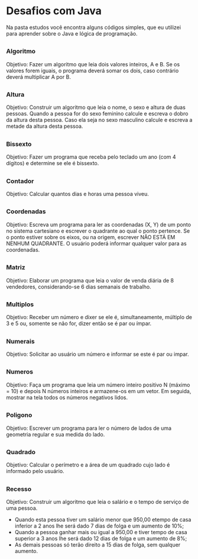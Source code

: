 # Desafios com Java

Na pasta estudos você encontra alguns códigos simples, que eu utilizei para aprender sobre o Java e lógica de programação.

##

<h3>Algoritmo</h3>
<p>Objetivo: Fazer um algoritmo que leia dois valores inteiros, A e B. Se os valores forem iguais, o programa deverá somar os dois, caso contrário deverá multiplicar A por B. 

##

<h3>Altura</h3> 
Objetivo: Construir um algoritmo que leia o nome, o sexo e altura de duas pessoas. Quando a pessoa for do sexo feminino calcule e escreva o dobro da altura desta pessoa. Caso ela seja no sexo masculino calcule e escreva a metade da altura desta pessoa.</p> 

##

<h3>Bissexto</h3>
Objetivo: Fazer um programa que receba pelo teclado um ano (com 4 dígitos) e determine se ele é bissexto.</p> 

##

<h3>Contador</h3>
Objetivo: Calcular quantos dias e horas uma pessoa viveu.</p> 

##

<h3>Coordenadas</h3>
Objetivo: Escreva um programa para ler as coordenadas (X, Y) de um ponto no sistema cartesiano e escrever o quadrante ao qual o ponto pertence. Se o ponto estiver sobre os eixos, ou na origem, escrever NÃO ESTÁ EM NENHUM QUADRANTE. O usuário poderá informar qualquer valor para as coordenadas.</p> 

##

<h3>Matriz</h3>
Objetivo: Elaborar um programa que leia o valor de venda diária de 8 vendedores, considerando-se 6 dias semanais de trabalho.</p> 

##

<h3>Multiplos</h3>
Objetivo:  Receber um número e dixer se ele é, simultaneamente, múltiplo de 3 e 5 ou, somente se não for, dizer então se é par ou ímpar.</p> 

##

<h3>Numerais</h3>
Objetivo: Solicitar ao usuário um número e informar se este é par ou impar.</p> 

##

<h3>Numeros</h3>
Objetivo: Faça um programa que leia um número inteiro positivo N (máximo = 10) e depois N números inteiros e armazene-os em um vetor. Em seguida, mostrar na tela todos os números negativos lidos.</p> 

##

<h3>Poligono</h3>
Objetivo:  Escrever um programa para ler o número de lados de uma geometria regular e sua medida do lado.</p> 

##

<h3>Quadrado</h3>
Objetivo: Calcular o perímetro e a área de um quadrado cujo lado é informado pelo usuário.</p> 

##

<h3>Recesso</h3>
  <p>Objetivo: Construir um algoritmo que leia o salário e o tempo de serviço de uma pessoa.</p>

<ul>
    <li>Quando esta pessoa tiver um salário menor que 950,00 etempo de casa inferior a 2 anos lhe será dado 7 dias de folga e um aumento de 10%;</li>
    <li>Quando a pessoa ganhar mais ou igual a 950,00 e tiver tempo de casa superior a 3 anos lhe será dado 12 dias de folga e um aumento de 8%;</li>
    <li>As demais pessoas só terão direito a 15 dias de folga, sem qualquer aumento.</li> 
 </ul> 
